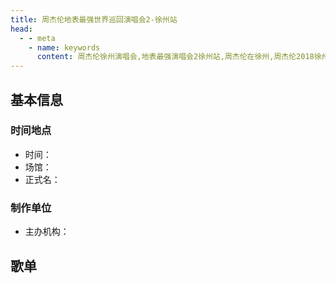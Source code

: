 ```yaml
---
title: 周杰伦地表最强世界巡回演唱会2-徐州站
head:
  - - meta
    - name: keywords
      content: 周杰伦徐州演唱会,地表最强演唱会2徐州站,周杰伦在徐州,周杰伦2018徐州演唱会
---
```

## 基本信息

### 时间地点
- 时间：
- 场馆：
- 正式名：

### 制作单位
- 主办机构：

## 歌单